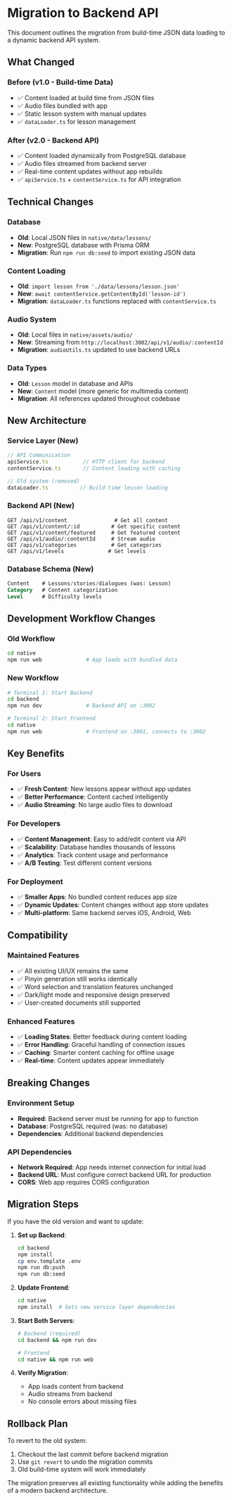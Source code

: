 # Migration to Backend API

This document outlines the migration from build-time JSON data loading to a dynamic backend API system.

## What Changed

### Before (v1.0 - Build-time Data)
- ✅ Content loaded at build time from JSON files
- ✅ Audio files bundled with app
- ✅ Static lesson system with manual updates
- ✅ `dataLoader.ts` for lesson management

### After (v2.0 - Backend API)
- ✅ Content loaded dynamically from PostgreSQL database
- ✅ Audio files streamed from backend server
- ✅ Real-time content updates without app rebuilds
- ✅ `apiService.ts` + `contentService.ts` for API integration

## Technical Changes

### Database
- **Old**: Local JSON files in `native/data/lessons/`
- **New**: PostgreSQL database with Prisma ORM
- **Migration**: Run `npm run db:seed` to import existing JSON data

### Content Loading
- **Old**: `import lesson from './data/lessons/lesson.json'`
- **New**: `await contentService.getContentById('lesson-id')`
- **Migration**: `dataLoader.ts` functions replaced with `contentService.ts`

### Audio System
- **Old**: Local files in `native/assets/audio/`
- **New**: Streaming from `http://localhost:3002/api/v1/audio/:contentId`
- **Migration**: `audioUtils.ts` updated to use backend URLs

### Data Types
- **Old**: `Lesson` model in database and APIs
- **New**: `Content` model (more generic for multimedia content)
- **Migration**: All references updated throughout codebase

## New Architecture

### Service Layer (New)
```typescript
// API Communication
apiService.ts           // HTTP client for backend
contentService.ts       // Content loading with caching

// Old system (removed)
dataLoader.ts          // Build-time lesson loading
```

### Backend API (New)
```
GET /api/v1/content               # Get all content
GET /api/v1/content/:id          # Get specific content
GET /api/v1/content/featured     # Get featured content
GET /api/v1/audio/:contentId     # Stream audio
GET /api/v1/categories           # Get categories
GET /api/v1/levels              # Get levels
```

### Database Schema (New)
```sql
Content    # Lessons/stories/dialogues (was: Lesson)
Category   # Content categorization  
Level      # Difficulty levels
```

## Development Workflow Changes

### Old Workflow
```bash
cd native
npm run web              # App loads with bundled data
```

### New Workflow
```bash
# Terminal 1: Start Backend
cd backend
npm run dev              # Backend API on :3002

# Terminal 2: Start Frontend
cd native  
npm run web              # Frontend on :3001, connects to :3002
```

## Key Benefits

### For Users
- ✅ **Fresh Content**: New lessons appear without app updates
- ✅ **Better Performance**: Content cached intelligently
- ✅ **Audio Streaming**: No large audio files to download

### For Developers
- ✅ **Content Management**: Easy to add/edit content via API
- ✅ **Scalability**: Database handles thousands of lessons
- ✅ **Analytics**: Track content usage and performance
- ✅ **A/B Testing**: Test different content versions

### For Deployment
- ✅ **Smaller Apps**: No bundled content reduces app size
- ✅ **Dynamic Updates**: Content changes without app store updates
- ✅ **Multi-platform**: Same backend serves iOS, Android, Web

## Compatibility

### Maintained Features
- ✅ All existing UI/UX remains the same
- ✅ Pinyin generation still works identically
- ✅ Word selection and translation features unchanged
- ✅ Dark/light mode and responsive design preserved
- ✅ User-created documents still supported

### Enhanced Features
- ✅ **Loading States**: Better feedback during content loading
- ✅ **Error Handling**: Graceful handling of connection issues
- ✅ **Caching**: Smarter content caching for offline usage
- ✅ **Real-time**: Content updates appear immediately

## Breaking Changes

### Environment Setup
- **Required**: Backend server must be running for app to function
- **Database**: PostgreSQL required (was: no database)
- **Dependencies**: Additional backend dependencies

### API Dependencies
- **Network Required**: App needs internet connection for initial load
- **Backend URL**: Must configure correct backend URL for production
- **CORS**: Web app requires CORS configuration

## Migration Steps

If you have the old version and want to update:

1. **Set up Backend**:
   ```bash
   cd backend
   npm install
   cp env.template .env
   npm run db:push
   npm run db:seed
   ```

2. **Update Frontend**:
   ```bash
   cd native
   npm install  # Gets new service layer dependencies
   ```

3. **Start Both Servers**:
   ```bash
   # Backend (required)
   cd backend && npm run dev
   
   # Frontend  
   cd native && npm run web
   ```

4. **Verify Migration**:
   - App loads content from backend
   - Audio streams from backend
   - No console errors about missing files

## Rollback Plan

To revert to the old system:
1. Checkout the last commit before backend migration
2. Use `git revert` to undo the migration commits
3. Old build-time system will work immediately

The migration preserves all existing functionality while adding the benefits of a modern backend architecture.
